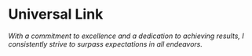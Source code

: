# Universal Link
*With a commitment to excellence and a dedication to achieving results, I consistently strive to surpass expectations in all endeavors.*